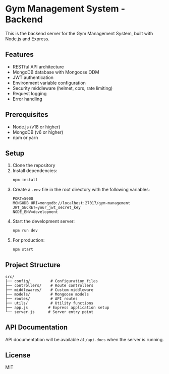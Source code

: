 # Gym Management System - Backend

This is the backend server for the Gym Management System, built with Node.js and Express.

## Features

- RESTful API architecture
- MongoDB database with Mongoose ODM
- JWT authentication
- Environment variable configuration
- Security middleware (helmet, cors, rate limiting)
- Request logging
- Error handling

## Prerequisites

- Node.js (v18 or higher)
- MongoDB (v6 or higher)
- npm or yarn

## Setup

1. Clone the repository
2. Install dependencies:
   ```bash
   npm install
   ```
3. Create a `.env` file in the root directory with the following variables:
   ```
   PORT=5000
   MONGODB_URI=mongodb://localhost:27017/gym-management
   JWT_SECRET=your_jwt_secret_key
   NODE_ENV=development
   ```
4. Start the development server:
   ```bash
   npm run dev
   ```
5. For production:
   ```bash
   npm start
   ```

## Project Structure

```
src/
├── config/         # Configuration files
├── controllers/    # Route controllers
├── middlewares/    # Custom middleware
├── models/         # Mongoose models
├── routes/         # API routes
├── utils/          # Utility functions
├── app.js         # Express application setup
└── server.js      # Server entry point
```

## API Documentation

API documentation will be available at `/api-docs` when the server is running.

## License

MIT 